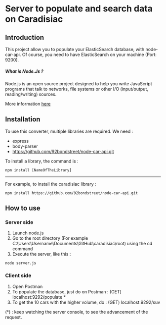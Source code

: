 # Server to populate and search data on Caradisiac

## Introduction

This project allow you to populate your ElasticSearch database, with node-car-api.
Of course, you need to have ElasticSearch on your machine (Port: 9200).

##### What is Node.Js ? 
Node.js is an open source project designed to help you write JavaScript programs that talk to networks, file systems or other I/O (input/output, reading/writing) sources.

More information [here](https://github.com/92bondstreet/javascript-empire#course-3---nodejs-master-of-universe)

## Installation

To use this converter, multiple libraries are required. 
We need : 
* express
* body-parser
* https://github.com/92bondstreet/node-car-api.git

To install a library, the command is :
```console
npm install [NameOfTheLibrary]
```
----------
For example, to install the caradisiac library : 
```console
npm install https://github.com/92bondstreet/node-car-api.git
```

## How to use 

### Server side
1. Launch node.js
1. Go to the root directory (For example C:\Users\Username\Documents\GitHub\caradisiac\root) using the cd command
1. Execute the server, like this : 
```console
node server.js
```

### Client side
1. Open Postman
1. To populate the database, just do on Postman : 
(GET) localhost:9292/populate *
1. To get the 10 cars with the higher volume, do :
(GET) localhost:9292/suv


(*) : keep watching the server console, to see the advancement of the request.
